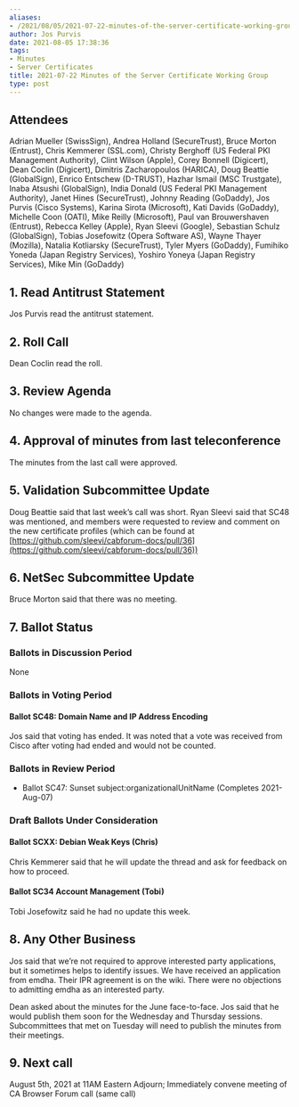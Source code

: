 ```yaml
---
aliases:
- /2021/08/05/2021-07-22-minutes-of-the-server-certificate-working-group/
author: Jos Purvis
date: 2021-08-05 17:38:36
tags:
- Minutes
- Server Certificates
title: 2021-07-22 Minutes of the Server Certificate Working Group
type: post
---
```


## Attendees

Adrian Mueller (SwissSign), Andrea Holland (SecureTrust), Bruce Morton (Entrust), Chris Kemmerer (SSL.com), Christy Berghoff (US Federal PKI Management Authority), Clint Wilson (Apple), Corey Bonnell (Digicert), Dean Coclin (Digicert), Dimitris Zacharopoulos (HARICA), Doug Beattie (GlobalSign), Enrico Entschew (D-TRUST), Hazhar Ismail (MSC Trustgate), Inaba Atsushi (GlobalSign), India Donald (US Federal PKI Management Authority), Janet Hines (SecureTrust), Johnny Reading (GoDaddy), Jos Purvis (Cisco Systems), Karina Sirota (Microsoft), Kati Davids (GoDaddy), Michelle Coon (OATI), Mike Reilly (Microsoft), Paul van Brouwershaven (Entrust), Rebecca Kelley (Apple), Ryan Sleevi (Google), Sebastian Schulz (GlobalSign), Tobias Josefowitz (Opera Software AS), Wayne Thayer (Mozilla), Natalia Kotliarsky (SecureTrust), Tyler Myers (GoDaddy), Fumihiko Yoneda (Japan Registry Services), Yoshiro Yoneya (Japan Registry Services), Mike Min (GoDaddy)

## 1. Read Antitrust Statement

Jos Purvis read the antitrust statement.

## 2. Roll Call

Dean Coclin read the roll.

## 3. Review Agenda

No changes were made to the agenda.

## 4. Approval of minutes from last teleconference

The minutes from the last call were approved.

## 5. Validation Subcommittee Update

Doug Beattie said that last week’s call was short. Ryan Sleevi said that SC48 was mentioned, and members were requested to review and comment on the new certificate profiles (which can be found at [https://github.com/sleevi/cabforum-docs/pull/36](https://github.com/sleevi/cabforum-docs/pull/36))

## 6. NetSec Subcommittee Update

Bruce Morton said that there was no meeting.

## 7. Ballot Status

### Ballots in Discussion Period

None

### Ballots in Voting Period

#### Ballot SC48: Domain Name and IP Address Encoding

Jos said that voting has ended. It was noted that a vote was received from Cisco after voting had ended and would not be counted.

### Ballots in Review Period

- Ballot SC47: Sunset subject:organizationalUnitName (Completes 2021-Aug-07)

### Draft Ballots Under Consideration

#### Ballot SCXX: Debian Weak Keys (Chris)

Chris Kemmerer said that he will update the thread and ask for feedback on how to proceed.

#### Ballot SC34 Account Management (Tobi)

Tobi Josefowitz said he had no update this week.

## 8. Any Other Business

Jos said that we’re not required to approve interested party applications, but it sometimes helps to identify issues. We have received an application from emdha. Their IPR agreement is on the wiki. There were no objections to admitting emdha as an interested party.

Dean asked about the minutes for the June face-to-face. Jos said that he would publish them soon for the Wednesday and Thursday sessions. Subcommittees that met on Tuesday will need to publish the minutes from their meetings.

## 9. Next call

August 5th, 2021 at 11AM Eastern Adjourn; Immediately convene meeting of CA Browser Forum call (same call)